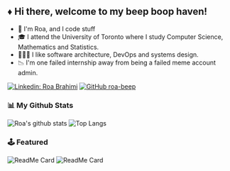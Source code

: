 
## ♦️ Hi there, welcome to my beep boop haven! 

- 👾 I'm Roa, and I code stuff
- 🎓 I attend the University of Toronto where I study Computer Science, Mathematics and Statistics.
- 👩🏻‍💻️ I like software architecture, DevOps and systems design. 
- 📉 I'm one failed internship away from being a failed meme account admin.

[![Linkedin: Roa Brahimi](https://img.shields.io/badge/-Roa-blue?style=flat-square&logo=Linkedin&logoColor=white&link=https://www.linkedin.com/in/r0a/)](https://www.linkedin.com/in/r0a/)
[![GitHub roa-beep](https://img.shields.io/github/followers/roa-beep?label=follow&style=social)](https://github.com/roa-beep)


### 📊 My Github Stats
![Roa's github stats](https://github-readme-stats.vercel.app/api?username=roa-beep&hide=prs&theme=dark)
![Top Langs](https://github-readme-stats.vercel.app/api/top-langs/?username=roa-beep&layout=compact&theme=dark)

### 🕹️ Featured
![ReadMe Card](https://github-readme-stats.vercel.app/api/pin/?username=roa-beep&repo=hospital-command-line-app&theme=dark)
![ReadMe Card](https://github-readme-stats.vercel.app/api/pin/?username=roa-beep&repo=CSCB20-Course-Website-Redesign&theme=dark)


<!--END_SECTION:waka-->


